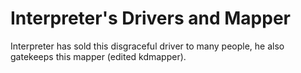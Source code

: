 # Interpreter's Drivers and Mapper

Interpreter has sold this disgraceful driver to many people, he also gatekeeps this mapper (edited kdmapper).
